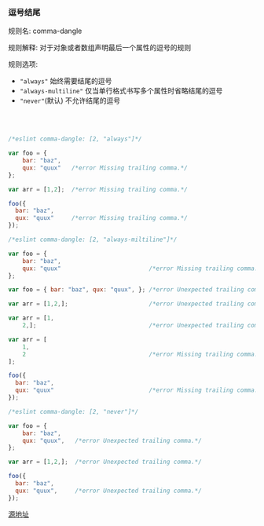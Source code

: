 ### 逗号结尾

规则名: comma-dangle

规则解释: 对于对象或者数组声明最后一个属性的逗号的规则

规则选项:

* `"always"`  始终需要结尾的逗号
* `"always-multiline"` 仅当单行格式书写多个属性时省略结尾的逗号
* `"never"`(默认)  不允许结尾的逗号
<br/>
<br/>

```js
/*eslint comma-dangle: [2, "always"]*/

var foo = {
    bar: "baz",
    qux: "quux"   /*error Missing trailing comma.*/
};

var arr = [1,2];  /*error Missing trailing comma.*/

foo({
  bar: "baz",
  qux: "quux"     /*error Missing trailing comma.*/
});
```



```js
/*eslint comma-dangle: [2, "always-miltiline"]*/

var foo = {
    bar: "baz",
    qux: "quux"                         /*error Missing trailing comma.*/
};

var foo = { bar: "baz", qux: "quux", }; /*error Unexpected trailing comma.*/

var arr = [1,2,];                       /*error Unexpected trailing comma.*/

var arr = [1,
    2,];                                /*error Unexpected trailing comma.*/

var arr = [
    1,
    2                                   /*error Missing trailing comma.*/
];

foo({
  bar: "baz",
  qux: "quux"                           /*error Missing trailing comma.*/
});
```


```js
/*eslint comma-dangle: [2, "never"]*/

var foo = {
    bar: "baz",
    qux: "quux",   /*error Unexpected trailing comma.*/
};

var arr = [1,2,];  /*error Unexpected trailing comma.*/

foo({
  bar: "baz",
  qux: "quux",     /*error Unexpected trailing comma.*/
});

```


[源地址](http://eslint.org/docs/rules/comma-dangle)